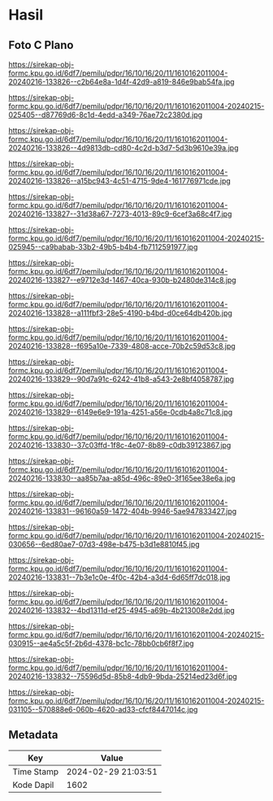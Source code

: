 # Hasil

## Foto C Plano

https://sirekap-obj-formc.kpu.go.id/6df7/pemilu/pdpr/16/10/16/20/11/1610162011004-20240216-133826--c2b64e8a-1d4f-42d9-a819-846e9bab54fa.jpg

https://sirekap-obj-formc.kpu.go.id/6df7/pemilu/pdpr/16/10/16/20/11/1610162011004-20240215-025405--d87769d6-8c1d-4edd-a349-76ae72c2380d.jpg

https://sirekap-obj-formc.kpu.go.id/6df7/pemilu/pdpr/16/10/16/20/11/1610162011004-20240216-133826--4d9813db-cd80-4c2d-b3d7-5d3b9610e39a.jpg

https://sirekap-obj-formc.kpu.go.id/6df7/pemilu/pdpr/16/10/16/20/11/1610162011004-20240216-133826--a15bc943-4c51-4715-9de4-161776971cde.jpg

https://sirekap-obj-formc.kpu.go.id/6df7/pemilu/pdpr/16/10/16/20/11/1610162011004-20240216-133827--31d38a67-7273-4013-89c9-6cef3a68c4f7.jpg

https://sirekap-obj-formc.kpu.go.id/6df7/pemilu/pdpr/16/10/16/20/11/1610162011004-20240215-025945--ca9babab-33b2-49b5-b4b4-fb7112591977.jpg

https://sirekap-obj-formc.kpu.go.id/6df7/pemilu/pdpr/16/10/16/20/11/1610162011004-20240216-133827--e9712e3d-1467-40ca-930b-b2480de314c8.jpg

https://sirekap-obj-formc.kpu.go.id/6df7/pemilu/pdpr/16/10/16/20/11/1610162011004-20240216-133828--a111fbf3-28e5-4190-b4bd-d0ce64db420b.jpg

https://sirekap-obj-formc.kpu.go.id/6df7/pemilu/pdpr/16/10/16/20/11/1610162011004-20240216-133828--f695a10e-7339-4808-acce-70b2c59d53c8.jpg

https://sirekap-obj-formc.kpu.go.id/6df7/pemilu/pdpr/16/10/16/20/11/1610162011004-20240216-133829--90d7a91c-6242-41b8-a543-2e8bf4058787.jpg

https://sirekap-obj-formc.kpu.go.id/6df7/pemilu/pdpr/16/10/16/20/11/1610162011004-20240216-133829--6149e6e9-191a-4251-a56e-0cdb4a8c71c8.jpg

https://sirekap-obj-formc.kpu.go.id/6df7/pemilu/pdpr/16/10/16/20/11/1610162011004-20240216-133830--37c03ffd-1f8c-4e07-8b89-c0db39123867.jpg

https://sirekap-obj-formc.kpu.go.id/6df7/pemilu/pdpr/16/10/16/20/11/1610162011004-20240216-133830--aa85b7aa-a85d-496c-89e0-3f165ee38e6a.jpg

https://sirekap-obj-formc.kpu.go.id/6df7/pemilu/pdpr/16/10/16/20/11/1610162011004-20240216-133831--96160a59-1472-404b-9946-5ae947833427.jpg

https://sirekap-obj-formc.kpu.go.id/6df7/pemilu/pdpr/16/10/16/20/11/1610162011004-20240215-030656--6ed80ae7-07d3-498e-b475-b3d1e8810f45.jpg

https://sirekap-obj-formc.kpu.go.id/6df7/pemilu/pdpr/16/10/16/20/11/1610162011004-20240216-133831--7b3e1c0e-4f0c-42b4-a3d4-6d65ff7dc018.jpg

https://sirekap-obj-formc.kpu.go.id/6df7/pemilu/pdpr/16/10/16/20/11/1610162011004-20240216-133832--4bd1311d-ef25-4945-a69b-4b213008e2dd.jpg

https://sirekap-obj-formc.kpu.go.id/6df7/pemilu/pdpr/16/10/16/20/11/1610162011004-20240215-030915--ae4a5c5f-2b6d-4378-bc1c-78bb0cb6f8f7.jpg

https://sirekap-obj-formc.kpu.go.id/6df7/pemilu/pdpr/16/10/16/20/11/1610162011004-20240216-133832--75596d5d-85b8-4db9-9bda-25214ed23d6f.jpg

https://sirekap-obj-formc.kpu.go.id/6df7/pemilu/pdpr/16/10/16/20/11/1610162011004-20240215-031105--570888e6-060b-4620-ad33-cfcf8447014c.jpg


## Metadata

| Key        | Value               |
| ---------- | ------------------- |
| Time Stamp | 2024-02-29 21:03:51 |
| Kode Dapil | 1602                |



